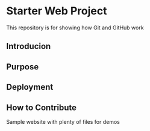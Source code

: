 # Starter Web Project

This repository is for showing how Git and GitHub work

## Introducion
## Purpose
## Deployment
## How to Contribute

Sample website with plenty of files for demos